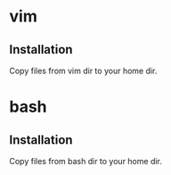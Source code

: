 # vim
## Installation
Copy files from vim dir to your home dir.

# bash
## Installation
Copy files from bash dir to your home dir.

